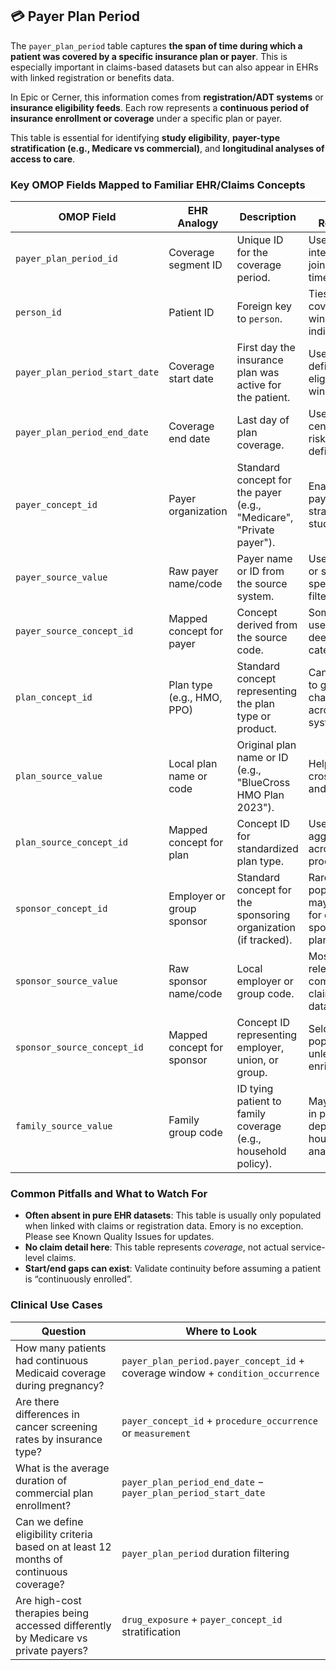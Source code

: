 ## 💳 Payer Plan Period

The `payer_plan_period` table captures **the span of time during which a patient was covered by a specific insurance plan or payer**. This is especially important in claims-based datasets but can also appear in EHRs with linked registration or benefits data.

In Epic or Cerner, this information comes from **registration/ADT systems** or **insurance eligibility feeds**. Each row represents a **continuous period of insurance enrollment or coverage** under a specific plan or payer.

This table is essential for identifying **study eligibility**, **payer-type stratification (e.g., Medicare vs commercial)**, and **longitudinal analyses of access to care**.

### Key OMOP Fields Mapped to Familiar EHR/Claims Concepts

| OMOP Field | EHR Analogy | Description | Clinical Relevance |
|------------|-------------|-------------|---------------------|
| `payer_plan_period_id` | Coverage segment ID | Unique ID for the coverage period. | Used internally for joining across time. |
| `person_id` | Patient ID | Foreign key to `person`. | Ties the coverage window to the individual. |
| `payer_plan_period_start_date` | Coverage start date | First day the insurance plan was active for the patient. | Used for defining eligibility windows. |
| `payer_plan_period_end_date` | Coverage end date | Last day of plan coverage. | Used for censoring or risk window definitions. |
| `payer_concept_id` | Payer organization | Standard concept for the payer (e.g., "Medicare", "Private payer"). | Enables payer-type stratification in studies. |
| `payer_source_value` | Raw payer name/code | Payer name or ID from the source system. | Useful for QA or site-specific filtering. |
| `payer_source_concept_id` | Mapped concept for payer | Concept derived from the source code. | Sometimes used for deeper categorization. |
| `plan_concept_id` | Plan type (e.g., HMO, PPO) | Standard concept representing the plan type or product. | Can be used to group plan characteristics across systems. |
| `plan_source_value` | Local plan name or code | Original plan name or ID (e.g., "BlueCross HMO Plan 2023"). | Helps with crosswalks and QA. |
| `plan_source_concept_id` | Mapped concept for plan | Concept ID for standardized plan type. | Useful when aggregating across product lines. |
| `sponsor_concept_id` | Employer or group sponsor | Standard concept for the sponsoring organization (if tracked). | Rarely populated, but may be useful for employer-sponsored plan analyses. |
| `sponsor_source_value` | Raw sponsor name/code | Local employer or group code. | Mostly relevant for commercial claims datasets. |
| `sponsor_source_concept_id` | Mapped concept for sponsor | Concept ID representing employer, union, or group. | Seldom populated unless deeply enriched. |
| `family_source_value` | Family group code | ID tying patient to family coverage (e.g., household policy). | May be useful in pediatric, dependent, or household analyses. |

### Common Pitfalls and What to Watch For

- **Often absent in pure EHR datasets**: This table is usually only populated when linked with claims or registration data. Emory is no exception. Please see Known Quality Issues for updates.
- **No claim detail here**: This table represents *coverage*, not actual service-level claims.
- **Start/end gaps can exist**: Validate continuity before assuming a patient is “continuously enrolled”.

### Clinical Use Cases

| Question | Where to Look |
|----------|----------------|
| How many patients had continuous Medicaid coverage during pregnancy? | `payer_plan_period.payer_concept_id` + coverage window + `condition_occurrence` |
| Are there differences in cancer screening rates by insurance type? | `payer_concept_id` + `procedure_occurrence` or `measurement` |
| What is the average duration of commercial plan enrollment? | `payer_plan_period_end_date` − `payer_plan_period_start_date` |
| Can we define eligibility criteria based on at least 12 months of continuous coverage? | `payer_plan_period` duration filtering |
| Are high-cost therapies being accessed differently by Medicare vs private payers? | `drug_exposure` + `payer_concept_id` stratification |
